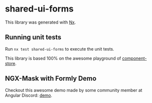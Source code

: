 # shared-ui-forms

This library was generated with [Nx](https://nx.dev).

## Running unit tests

Run `nx test shared-ui-forms` to execute the unit tests.

This library is based 100% on the awesome playground of [component-store](https://github.com/beeman/component-store-playground).

## NGX-Mask with Formly Demo

Checkout this awesome demo made by some community member at Angular Discord: [demo](https://stackblitz.com/edit/angular-kdnq2n?file=src%2Fapp%2Fapp.component.ts).
